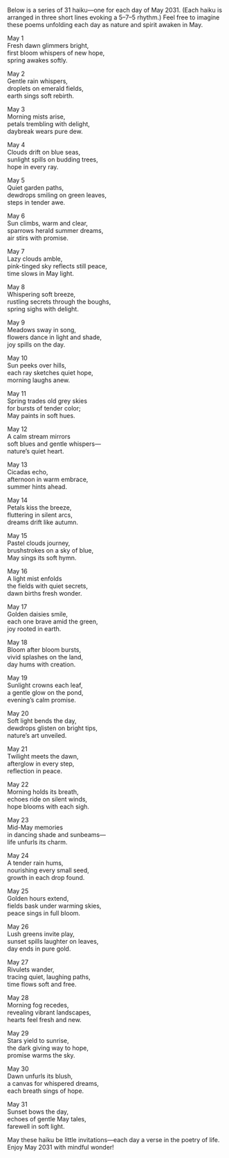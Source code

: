 Below is a series of 31 haiku—one for each day of May 2031. (Each haiku is arranged in three short lines evoking a 5–7–5 rhythm.) Feel free to imagine these poems unfolding each day as nature and spirit awaken in May.

May 1  
Fresh dawn glimmers bright,  
first bloom whispers of new hope,  
spring awakes softly.

May 2  
Gentle rain whispers,  
droplets on emerald fields,  
earth sings soft rebirth.

May 3  
Morning mists arise,  
petals trembling with delight,  
daybreak wears pure dew.

May 4  
Clouds drift on blue seas,  
sunlight spills on budding trees,  
hope in every ray.

May 5  
Quiet garden paths,  
dewdrops smiling on green leaves,  
steps in tender awe.

May 6  
Sun climbs, warm and clear,  
sparrows herald summer dreams,  
air stirs with promise.

May 7  
Lazy clouds amble,  
pink-tinged sky reflects still peace,  
time slows in May light.

May 8  
Whispering soft breeze,  
rustling secrets through the boughs,  
spring sighs with delight.

May 9  
Meadows sway in song,  
flowers dance in light and shade,  
joy spills on the day.

May 10  
Sun peeks over hills,  
each ray sketches quiet hope,  
morning laughs anew.

May 11  
Spring trades old grey skies  
for bursts of tender color;  
May paints in soft hues.

May 12  
A calm stream mirrors  
soft blues and gentle whispers—  
nature’s quiet heart.

May 13  
Cicadas echo,  
afternoon in warm embrace,  
summer hints ahead.

May 14  
Petals kiss the breeze,  
fluttering in silent arcs,  
dreams drift like autumn.

May 15  
Pastel clouds journey,  
brushstrokes on a sky of blue,  
May sings its soft hymn.

May 16  
A light mist enfolds  
the fields with quiet secrets,  
dawn births fresh wonder.

May 17  
Golden daisies smile,  
each one brave amid the green,  
joy rooted in earth.

May 18  
Bloom after bloom bursts,  
vivid splashes on the land,  
day hums with creation.

May 19  
Sunlight crowns each leaf,  
a gentle glow on the pond,  
evening’s calm promise.

May 20  
Soft light bends the day,  
dewdrops glisten on bright tips,  
nature’s art unveiled.

May 21  
Twilight meets the dawn,  
afterglow in every step,  
reflection in peace.

May 22  
Morning holds its breath,  
echoes ride on silent winds,  
hope blooms with each sigh.

May 23  
Mid-May memories  
in dancing shade and sunbeams—  
life unfurls its charm.

May 24  
A tender rain hums,  
nourishing every small seed,  
growth in each drop found.

May 25  
Golden hours extend,  
fields bask under warming skies,  
peace sings in full bloom.

May 26  
Lush greens invite play,  
sunset spills laughter on leaves,  
day ends in pure gold.

May 27  
Rivulets wander,  
tracing quiet, laughing paths,  
time flows soft and free.

May 28  
Morning fog recedes,  
revealing vibrant landscapes,  
hearts feel fresh and new.

May 29  
Stars yield to sunrise,  
the dark giving way to hope,  
promise warms the sky.

May 30  
Dawn unfurls its blush,  
a canvas for whispered dreams,  
each breath sings of hope.

May 31  
Sunset bows the day,  
echoes of gentle May tales,  
farewell in soft light.

May these haiku be little invitations—each day a verse in the poetry of life. Enjoy May 2031 with mindful wonder!
